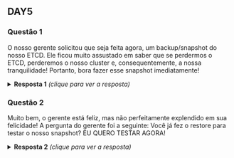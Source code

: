 ## DAY5

### Questão 1
O nosso gerente solicitou que seja feita agora, um backup/snapshot do nosso
ETCD. Ele ficou muito assustado em saber que se perdermos o ETCD, perderemos o
nosso cluster e, consequentemente, a nossa tranquilidade! Portanto, bora fazer
esse snapshot imediatamente!

<details>
  <summary><b>Resposta 1</b> <em>(clique para ver a resposta)</em></summary>

```bash
ssh node-master # Um dos nodes onde o ETCD está em execução.
cd /etc/kubernetes/manifests
sudo cat etcd.yaml
sudo grep etcd kube-apiserver.yaml

# Com essas informaçoes, já podemos criar o nosso snapshot
sudo apt install etcd-client
sudo ETCDCTL_API=3 etcdctl snapshot save $HOME/snap_do_gerente.db --key /etc/kubernetes/pki/apiserver-etcd-client.key --cacert /etc/kubernetes/pki/etcd/ca.crt --cert /etc/kubernetes/pki/apiserver-etcd-client.crt

```
</details>

### Questão 2
Muito bem, o gerente está feliz, mas não perfeitamente explendido em sua
felicidade! A pergunta do gerente foi a seguinte: Você já fez o restore para
testar o nosso snapshot? EU QUERO TESTAR AGORA!

<details>
  <summary><b>Resposta 2</b> <em>(clique para ver a resposta)</em></summary>
  
```bash
ETCDCTL_API=3 etcdctl snapshot restore $HOME/snap_do_gerente.db --data-dir /tmp/etcd-test
ls -lR /tmp/etcd-test
```
</details>
